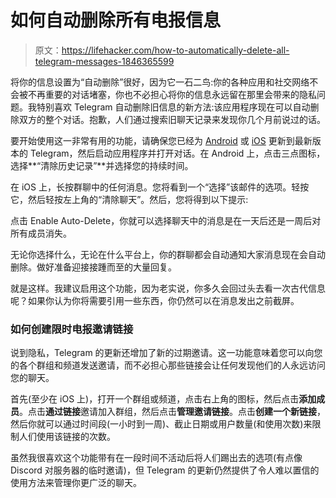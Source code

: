 # 如何自动删除所有电报信息

> 原文：<https://lifehacker.com/how-to-automatically-delete-all-telegram-messages-1846365599>

将你的信息设置为“自动删除”很好，因为它一石二鸟:你的各种应用和社交网络不会被不再重要的对话堵塞，你也不必担心将你的信息永远留在那里会带来的隐私问题。我特别喜欢 Telegram 自动删除旧信息的新方法:该应用程序现在可以自动删除双方的整个对话。抱歉，人们通过搜索旧聊天记录来发现你几个月前说过的话。



要开始使用这一非常有用的功能，请确保您已经为 [Android](https://play.google.com/store/apps/details?id=org.telegram.messenger&hl=en_US&gl=US) 或 [iOS](https://apps.apple.com/us/app/telegram-messenger/id686449807) 更新到最新版本的 Telegram，然后启动应用程序并打开对话。在 Android 上，点击三点图标，选择**“清除历史记录”**并选择您的持续时间。

在 iOS 上，长按群聊中的任何消息。您将看到一个“选择”该邮件的选项。轻按它，然后轻按左上角的“清除聊天”。然后，您将得到以下提示:

点击 Enable Auto-Delete，你就可以选择聊天中的消息是在一天后还是一周后对所有成员消失。

无论你选择什么，无论在什么平台上，你的群聊都会自动通知大家消息现在会自动删除。做好准备迎接接踵而至的大量回复。

就是这样。我建议启用这个功能，因为老实说，你多久会回过头去看一次古代信息呢？如果你认为你将需要引用一些东西，你仍然可以在消息发出之前截屏。

### 如何创建限时电报邀请链接

说到隐私，Telegram 的更新还增加了新的过期邀请。这一功能意味着您可以向您的各个群组和频道发送邀请，而不必担心那些链接会让任何发现他们的人永远访问您的聊天。

首先(至少在 iOS 上)，打开一个群组或频道，点击右上角的图标，然后点击**添加成员**。点击**通过链接**邀请加入群组，然后点击**管理邀请链接**。点击**创建一个新链接**，然后你就可以通过时间段(一小时到一周)、截止日期或用户数量(和使用次数)来限制人们使用该链接的次数。

虽然我很喜欢这个功能带有在一段时间不活动后将人们踢出去的选项(有点像 Discord 对服务器的临时邀请)，但 Telegram 的更新仍然提供了令人难以置信的使用方法来管理你更广泛的聊天。